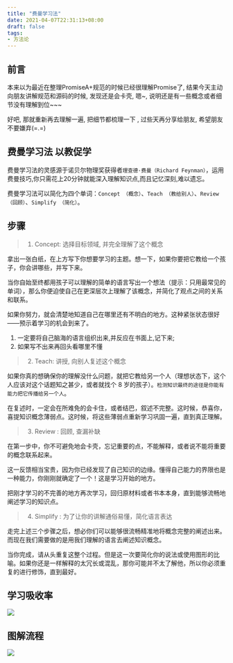 ```yaml
---
title: "费曼学习法"
date: 2021-04-07T22:31:13+08:00
draft: false
tags:
- 方法论
---
```

## 前言
本来以为最近在整理PromiseA+规范的时候已经很理解Promise了, 结果今天主动向朋友讲解规范和源码的时候, 发现还是会卡壳, 嗯~, 说明还是有一些概念或者细节没有理解到位~~~

好吧, 那就重新再去理解一遍, 把细节都梳理一下 , 过些天再分享给朋友, 希望朋友不要嫌弃(=.=)

## 费曼学习法 以教促学
费曼学习法的灵感源于诺贝尔物理奖获得者`理查德·费曼（Richard Feynman）`，运用费曼技巧,你只需花上20分钟就能深入理解知识点,而且记忆深刻,难以遗忘。

费曼学习法可以简化为四个单词：`Concept （概念）`、`Teach （教给别人）`、`Review （回顾）`、`Simplify （简化）`。

## 步骤
> 1. Concept: 选择目标领域, 并完全理解了这个概念

拿出一张白纸，在上方写下你想要学习的主题。想一下，如果你要把它教给一个孩子，你会讲哪些，并写下来。

当你自始至终都用孩子可以理解的简单的语言写出一个想法（提示：只用最常见的单词），那么你便迫使自己在更深层次上理解了该概念，并简化了观点之间的关系和联系。

如果你努力，就会清楚地知道自己在哪里还有不明白的地方。这种紧张状态很好——预示着学习的机会到来了。

1. 一定要将自己脑海的语言组织出来,并反应在书面上,记下来; 
2. 如果写不出来再回头看哪里不懂

> 2. Teach: 讲授, 向别人复述这个概念

如果你真的想确保你的理解没什么问题，就把它教给另一个人（理想状态下，这个人应该对这个话题知之甚少，或者就找个 8 岁的孩子）。`检测知识最终的途径是你能有能力把它传播给另一个人`。

在复述时，一定会在所难免的会卡住，或者结巴，叙述不完整。这时候，恭喜你，喜提知识概念薄弱点。这时候，将这些薄弱点重新学习巩固一遍，直到真正理解。

> 3. Review : 回顾, 查漏补缺

在第一步中，你不可避免地会卡壳，忘记重要的点，不能解释，或者说不能将重要的概念联系起来。

这一反馈相当宝贵，因为你已经发现了自己知识的边缘。懂得自己能力的界限也是一种能力，你刚刚就确定了一个！这是学习开始的地方。

把刚才学习的不完善的地方再次学习，回归原材料或者书本本身，直到能够流畅地阐述学习的知识点。

> 4. Simplify : 为了让你的讲解通俗易懂，简化语言表达

走完上述三个步骤之后，想必你们可以能够很流畅精准地将概念完整的阐述出来。而现在我们需要做的是用我们理解的语言去阐述知识概念。

当你完成，请从头重复这整个过程。但是这一次要简化你的说法或使用图形的比喻。如果你还是一样解释的太冗长或混乱，那你可能并不太了解他，所以你必须重复的进行修饰，直到最好。


## 学习吸收率
![](https://gtd-imgs-md.oss-cn-beijing.aliyuncs.com/imgs/20210408000157.png)

## 图解流程
![](https://gtd-imgs-md.oss-cn-beijing.aliyuncs.com/imgs/20210407235951.png)